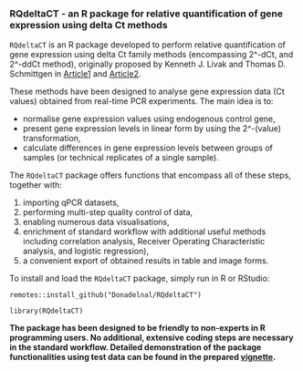 
### RQdeltaCT - an R package for relative quantification of gene expression using delta Ct methods 

`RQdeltaCT` is an R package developed to perform relative quantification of gene expression using delta Ct family methods (encompassing 2^-dCt, and 2^-ddCt method), originally proposed by Kenneth J. Livak and Thomas D. Schmittgen in [Article1](https://www.sciencedirect.com/science/article/pii/S1046202301912629?via%3Dihub) and [Article2](https://www.nature.com/articles/nprot.2008.73).  

These methods have been designed to analyse gene expression data (Ct values) obtained from real-time PCR experiments. The main idea is to:

* normalise gene expression values using endogenous control gene,
* present gene expression levels in linear form by using the 2^-(value) transformation,
* calculate differences in gene expression levels between groups of samples (or technical replicates of a single sample).  

The `RQdeltaCT` package offers functions that encompass all of these steps, together with:
1. importing qPCR datasets, 
2. performing multi-step quality control of data,
3. enabling numerous data visualisations,
4. enrichment of standard workflow with additional useful methods including correlation analysis, Receiver Operating Characteristic analysis, and logistic regression),
5. a convenient export of obtained results in table and image forms.  

To install and load the `RQdeltaCT` package, simply run in R or RStudio:  

`remotes::install_github("Donadelnal/RQdeltaCT")`

`library(RQdeltaCT)`

**The package has been designed to be friendly to non-experts in R programming users. No additional, extensive coding steps are necessary in the standard workflow. Detailed demonstration of the package functionalities using test data can be found in the prepared [vignette](https://github.com/Donadelnal/RQdeltaCT/blob/master/vignettes/RQdeltaCT_vignette.pdf).**  
